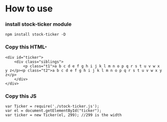 <h1 id="how-to-use">How to use</h1>



<h3 id="install-stock-ticker-module">install stock-ticker module</h3>
<pre><code>npm install stock-ticker -D</code></pre>

<h3 id="copy-this-html">Copy this HTML-</h3>
<pre class="prettyprint"><code class="language-html hljs "><span class="hljs-tag">&lt;<span class="hljs-title">div</span> <span class="hljs-attribute">id</span>=<span class="hljs-value">"ticker"</span>&gt;</span>
    <span class="hljs-tag">&lt;<span class="hljs-title">div</span> <span class="hljs-attribute">class</span>=<span class="hljs-value">"siblings"</span>&gt;</span>
        <span class="hljs-tag">&lt;<span class="hljs-title">p</span> <span class="hljs-attribute">class</span>=<span class="hljs-value">"t1"</span>&gt;</span>a b c d e f g h i j k l m n o p q r s t u v w x y z<span class="hljs-tag">&lt;/<span class="hljs-title">p</span>&gt;</span><span class="hljs-tag">&lt;<span class="hljs-title">p</span> <span class="hljs-attribute">class</span>=<span class="hljs-value">"t2"</span>&gt;</span>a b c d e f g h i j k l m n o p q r s t u v w x y z<span class="hljs-tag">&lt;/<span class="hljs-title">p</span>&gt;</span>      
    <span class="hljs-tag">&lt;/<span class="hljs-title">div</span>&gt;</span>
<span class="hljs-tag">&lt;/<span class="hljs-title">div</span>&gt;</span></code></pre>

<h3 id="copy-this-js">Copy this JS</h3>

<pre><code>var Ticker = require('./stock-ticker.js');
var el = document.getElementById("ticker");
var ticker = new Ticker(el, 299); //299 is the width
</code></pre>